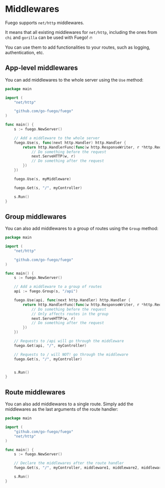 # Middlewares

Fuego supports `net/http` middlewares.

It means that all existing middlewares for `net/http`,
including the ones from `chi` and `gorilla` can be used with Fuego! :fire:

You can use them to add functionalities to your routes, such as logging,
authentication, etc.

## App-level middlewares

You can add middlewares to the whole server using the `Use` method:

```go
package main

import (
	"net/http"

	"github.com/go-fuego/fuego"
)

func main() {
	s := fuego.NewServer()

	// Add a middleware to the whole server
	fuego.Use(s, func(next http.Handler) http.Handler {
		return http.HandlerFunc(func(w http.ResponseWriter, r *http.Request) {
			// Do something before the request
			next.ServeHTTP(w, r)
			// Do something after the request
		})
	})

	fuego.Use(s, myMiddleware)

	fuego.Get(s, "/", myController)

	s.Run()
}
```

## Group middlewares

You can also add middlewares to a group of routes using the `Group` method:

```go
package main

import (
	"net/http"

	"github.com/go-fuego/fuego"
)

func main() {
	s := fuego.NewServer()

	// Add a middleware to a group of routes
	api := fuego.Group(s, "/api")

	fuego.Use(api, func(next http.Handler) http.Handler {
		return http.HandlerFunc(func(w http.ResponseWriter, r *http.Request) {
			// Do something before the request
			// Only affects routes in the group
			next.ServeHTTP(w, r)
			// Do something after the request
		})
	})

	// Requests to /api will go through the middleware
	fuego.Get(api, "/", myController)

	// Requests to / will NOT! go through the middleware
	fuego.Get(s, "/", myController)


	s.Run()
}
```

## Route middlewares

You can also add middlewares to a single route.
Simply add the middlewares as the last arguments of the route handler:

```go
package main

import (
	"github.com/go-fuego/fuego"
	"net/http"
)

func main() {
	s := fuego.NewServer()

	// Declare the middlewares after the route handler
	fuego.Get(s, "/", myController, middleware1, middleware2, middleware3)

	s.Run()
}
```
